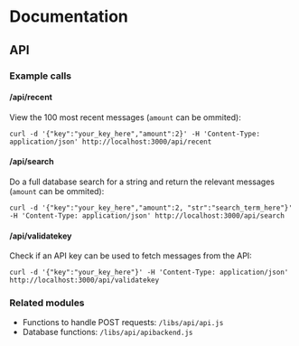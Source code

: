 # Documentation
## API
### Example calls

#### /api/recent
View the 100 most recent messages (`amount` can be ommited):
```
curl -d '{"key":"your_key_here","amount":2}' -H 'Content-Type: application/json' http://localhost:3000/api/recent

```

#### /api/search
Do a full database search for a string and return the relevant messages (`amount` can be ommited):
```
curl -d '{"key":"your_key_here","amount":2, "str":"search_term_here"}' -H 'Content-Type: application/json' http://localhost:3000/api/search
```

#### /api/validatekey
Check if an API key can be used to fetch messages from the API:
```
curl -d '{"key":"your_key_here"}' -H 'Content-Type: application/json' http://localhost:3000/api/validatekey
```

### Related modules
- Functions to handle POST requests: `/libs/api/api.js`
- Database functions: `/libs/api/apibackend.js`
